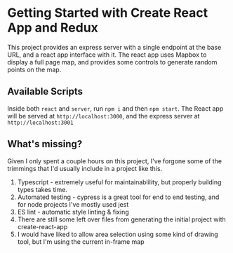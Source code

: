 # Getting Started with Create React App and Redux

This project provides an express server with a single endpoint at the base URL, and a react app interface with it. 
The react app uses Mapbox to display a full page map, and provides some controls to generate random points on the map. 

## Available Scripts

Inside both `react` and `server`, run `npm i` and then `npm start`.
The React app will be served at `http://localhost:3000`, and the express server at `http://localhost:3001`

## What's missing?

Given I only spent a couple hours on this project, I've forgone some of the trimmings that I'd usually include in a project like this. 

1. Typescript - extremely useful for maintainablility, but properly building types takes time. 
2. Automated testing - cypress is a great tool for end to end testing, and for node projects I've mostly used jest
3. ES lint - automatic style linting & fixing
4. There are still some left over files from generating the initial project with create-react-app
5. I would have liked to allow area selection using some kind of drawing tool, but I'm using the current in-frame map